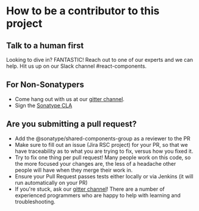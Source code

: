 <!--

    Copyright (c) 2019-present Sonatype, Inc.
    This program and the accompanying materials are made available under
    the terms of the Eclipse Public License 2.0 which accompanies this
    distribution and is available at https://www.eclipse.org/legal/epl-2.0/.

-->

# How to be a contributor to this project

## Talk to a human first

Looking to dive in? FANTASTIC! Reach out to one of our experts and we can help. Hit us up on our Slack channel #react-components.

## For Non-Sonatypers

* Come hang out with us at our [gitter channel](https://gitter.im/sonatype/nexus-developers).
* Sign the [Sonatype CLA](https://sonatypecla.herokuapp.com/sign-cla)

## Are you submitting a pull request?

* Add the @sonatype/shared-components-group as a reviewer to the PR
* Make sure to fill out an issue (Jira RSC project) for your PR, so that we have traceability as to what you are trying to fix,
versus how you fixed it.
* Try to fix one thing per pull request! Many people work on this code, so the more focused your changes are, the less
of a headache other people will have when they merge their work in.
* Ensure your Pull Request passes tests either locally or via Jenkins (it will run automatically on your PR)
* If you're stuck, ask our [gitter channel](https://gitter.im/sonatype/nexus-developers)! There are a number of
experienced programmers who are happy to help with learning and troubleshooting.
